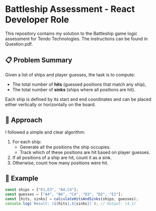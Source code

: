 # Battleship Assessment - React Developer Role

This repository contains my solution to the Battleship game logic assessment for Tendo Technologies. The instructions can be found in Question.pdf.

## 📋 Problem Summary

Given a list of ships and player guesses, the task is to compute:
- The total number of **hits** (guessed positions that match any ship),
- The total number of **sinks** (ships where all positions are hit).

Each ship is defined by its start and end coordinates and can be placed either vertically or horizontally on the board.

## 🧠 Approach

I followed a simple and clear algorithm:

1. For each ship:
   - Generate all the positions the ship occupies.
   - Track which of these positions are hit based on player guesses.
2. If all positions of a ship are hit, count it as a sink.
3. Otherwise, count how many positions were hit.

## 🧪 Example

```js
const ships = ["E1,E3", "A4,C4"];
const guesses = ["A4", "B4", "C4", "D3", "D2", "E1"];
const [hits, sinks] = calculateHitsAndSinks(ships, guesses);
console.log(`Result: (${hits},${sinks})`); // Output: (4,1)
